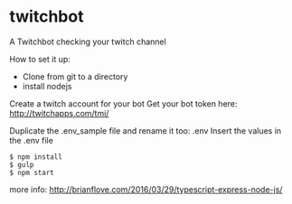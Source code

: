 # twitchbot
A Twitchbot checking your twitch channel

How to set it up:
* Clone from git to a directory
* install nodejs

Create a twitch account for your bot
Get your bot token here: http://twitchapps.com/tmi/

Duplicate the .env_sample file and rename it too: .env
Insert the values in the .env file

```
$ npm install
$ gulp
$ npm start
```

more info: http://brianflove.com/2016/03/29/typescript-express-node-js/
